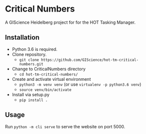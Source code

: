 # Critical Numbers

A GIScience Heidelberg project for for the HOT Tasking Manager.


## Installation

<!--
### Requirements

Python 3

Following python packages and their dependences are required:
- click
    - For creating beautiful command line interfaces
- requests
    - For API Requests
- pygal
    - For sexy charts
- geomet
    - For GeoJSON to WKT conversion
- flask
    - For the Website
- flask-wtf

Install those requirements via setup.py (See Installtion Steps)


### Installation Steps
-->
- Python 3.6 is required.
- Clone repository.
    - `git clone https://github.com/GIScience/hot-tm-critical-numbers.git`
- Change to CriticalNumbers directory
    - `cd hot-tm-critical-numbers/`
- Create and activate virtual environment
    - `python3 -m venv venv` (or use `virtualenv -p python3.6 venv`)
    - `source venv/bin/activate`
- Install via setup.py
    - `pip install .`


## Usage

Run `python -m cli serve` to serve the website on port 5000.


<!--
### Basic Workflow

- Run `python cli.py add` to fetch statistical data of two default projects from HOT Tasking Manager API to your analysis.
- Run `python cli.py visualize` to get a example bar chart (.svg) of those projects.
- Run `python cli.py new` to start from scratch.
-->
